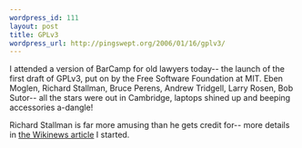 ```yaml
--- 
wordpress_id: 111
layout: post
title: GPLv3
wordpress_url: http://pingswept.org/2006/01/16/gplv3/
---
```

I attended a version of BarCamp for old lawyers today-- the launch of the first draft of GPLv3, put on by the Free Software Foundation at MIT. Eben Moglen, Richard Stallman, Bruce Perens, Andrew Tridgell, Larry Rosen, Bob Sutor-- all the stars were out in Cambridge, laptops shined up and beeping accessories a-dangle!

Richard Stallman is far more amusing than he gets credit for-- more details in <a href="http://en.wikinews.org/wiki/Free_Software_Foundation_releases_first_draft_of_GPLv3">the Wikinews article</a> I started.
